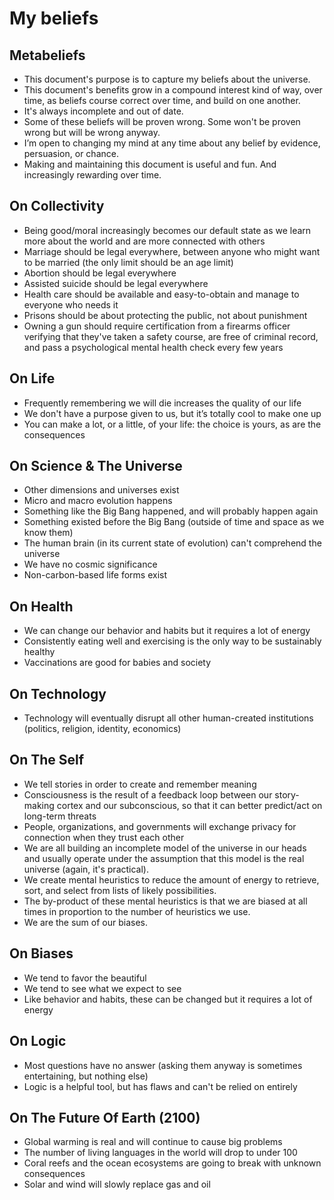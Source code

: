 # My beliefs

## Metabeliefs
- This document's purpose is to capture my beliefs about the universe.
- This document's benefits grow in a compound interest kind of way, over time, as beliefs course correct over time, and build on one another.
- It's always incomplete and out of date.
- Some of these beliefs will be proven wrong. Some won't be proven wrong but will be wrong anyway.
- I’m open to changing my mind at any time about any belief by evidence, persuasion, or chance.
- Making and maintaining this document is useful and fun. And increasingly rewarding over time.

## On Collectivity
- Being good/moral increasingly becomes our default state as we learn more about the world and are more connected with others
- Marriage should be legal everywhere, between anyone who might want to be married (the only limit should be an age limit)
- Abortion should be legal everywhere
- Assisted suicide should be legal everywhere
- Health care should be available and easy-to-obtain and manage to everyone who needs it
- Prisons should be about protecting the public, not about punishment
- Owning a gun should require certification from a firearms officer verifying that they've taken a safety course, are free of criminal record, and pass a psychological mental health check every few years

## On Life
- Frequently remembering we will die increases the quality of our life
- We don't have a purpose given to us, but it’s totally cool to make one up
- You can make a lot, or a little, of your life: the choice is yours, as are the consequences

## On Science & The Universe
- Other dimensions and universes exist
- Micro and macro evolution happens
- Something like the Big Bang happened, and will probably happen again
- Something existed before the Big Bang (outside of time and space as we know them)
- The human brain (in its current state of evolution) can't comprehend the universe
- We have no cosmic significance
- Non-carbon-based life forms exist

## On Health
- We can change our behavior and habits but it requires a lot of energy
- Consistently eating well and exercising is the only way to be sustainably healthy
- Vaccinations are good for babies and society

## On Technology
- Technology will eventually disrupt all other human-created institutions (politics, religion, identity, economics)

## On The Self
- We tell stories in order to create and remember meaning
- Consciousness is the result of a feedback loop between our story-making cortex and our subconscious, so that it can better predict/act on long-term threats
- People, organizations, and governments will exchange privacy for connection when they trust each other
- We are all building an incomplete model of the universe in our heads and usually operate under the assumption that this model is the real universe (again, it's practical).
- We create mental heuristics to reduce the amount of energy to retrieve, sort, and select from lists of likely possibilities.
- The by-product of these mental heuristics is that we are biased at all times in proportion to the number of heuristics we use.
- We are the sum of our biases.

## On Biases
- We tend to favor the beautiful
- We tend to see what we expect to see
- Like behavior and habits, these can be changed but it requires a lot of energy

## On Logic
- Most questions have no answer (asking them anyway is sometimes entertaining, but nothing else) 
- Logic is a helpful tool, but has flaws and can't be relied on entirely

## On The Future Of Earth (2100)
- Global warming is real and will continue to cause big problems
- The number of living languages in the world will drop to under 100
- Coral reefs and the ocean ecosystems are going to break with unknown consequences
- Solar and wind will slowly replace gas and oil 


